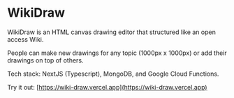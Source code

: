 # WikiDraw

WikiDraw is an HTML canvas drawing editor that structured like an open access Wiki.

People can make new drawings for any topic (1000px x 1000px) or add their drawings on top of others.

Tech stack: NextJS (Typescript), MongoDB, and Google Cloud Functions.

Try it out: [https://wiki-draw.vercel.app](https://wiki-draw.vercel.app)

